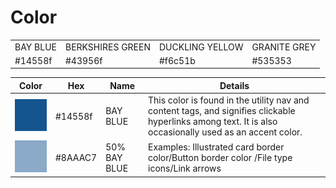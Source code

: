 # Color

|  |  |  |  |
| --- | --- | --- | --- |
| BAY BLUE | BERKSHIRES GREEN | DUCKLING YELLOW | GRANITE GREY |
| \#14558f | \#43956f | \#f6c51b | \#535353 |

| Color | Hex | Name | Details |
| --- | --- | --- | --- |
| <img src="../assets/colors/color_bay-blue.png" />| #14558f | BAY BLUE | This color is found in the utility nav and content tags, and signifies clickable hyperlinks among text. It is also occasionally used as an accent color. |
| <img src="../assets/colors/color_bay-blue-50.png" /> | \#8AAAC7 | 50% BAY BLUE | Examples: Illustrated card border color/Button border color /File type icons/Link arrows |

